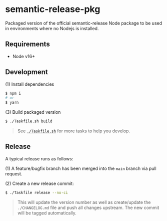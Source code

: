 # semantic-release-pkg

Packaged version of the official semantic-release Node package to be used
in environments where no Nodejs is installed.

## Requirements

  - Node v16+

## Development

(1) Install dependencies

```bash
$ npm i
# or
$ yarn
```

(3) Build packaged version

```bash
$ ./Taskfile.sh build
```

> See [`./Taskfile.sh`](./Taskfile.sh) for more tasks to help you develop.

## Release

A typical release runs as follows:

(1) A feature/bugfix branch has been merged into the `main` branch via
    pull request.

(2) Create a new release commit:

```bash
$ ./Taskfile release --no-ci
```

> This will update the version number as well as create/update the 
> `./CHANGELOG.md` file and push all changes upstream. The new commit will
> be tagged automatically.
